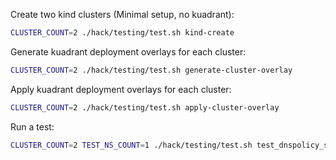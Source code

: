 

Create two kind clusters (Minimal setup, no kuadrant):
```bash
CLUSTER_COUNT=2 ./hack/testing/test.sh kind-create
```

Generate kuadrant deployment overlays for each cluster:
```bash
CLUSTER_COUNT=2 ./hack/testing/test.sh generate-cluster-overlay
```

Apply kuadrant deployment overlays for each cluster:
```bash
CLUSTER_COUNT=2 ./hack/testing/test.sh apply-cluster-overlay
```

Run a test:
```bash
CLUSTER_COUNT=2 TEST_NS_COUNT=1 ./hack/testing/test.sh test_dnspolicy_simple
```
